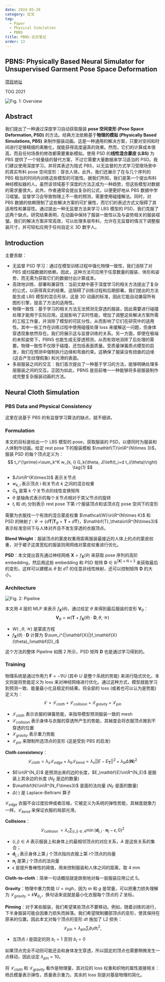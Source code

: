 ```yaml
---
date: 2024-05-20
category: 论文
tag:
  - Paper
  - Physical Simulation
  - PBNS
title: PBNS-论文笔记
order: 13
---
```


## PBNS: Physically Based Neural Simulator for Unsupervised Garment Pose Space Deformation

[项目地址](https://hbertiche.github.io/PBNS)

TOG 2021

![Fig. 1: Overview](http://img.rocyan.cn/blog/2024/05/664b34c52bd1a.png)

## Abstract

我们提出了一种通过深度学习自动获取服装 **pose 空间变形 (Pose Space Deformation, PSD)** 的方法。经典方法依赖基于**物理的模拟 (Physically Based Simulations, PBS)** 来制作服装动画。这是一种通用的解决方案，只要对空间和时间进行足够精细的离散化，就能获得高度逼真的效果。然而，它们的计算成本很高，而且任何场景的修改都需要重新模拟。使用 PSD 的**线性混合蒙皮 (LBS)** 为 PBS 提供了一个轻量级的替代方案，不过它需要大量数据来学习适当的 PSD。我们建议使用深度学习，并将其表述为隐式 PBS，以无监督的方式学习受限场景中的真实布料 pose 空间变形：穿衣人体。此外，我们还展示了在与几个序列的 PBS 相当的时间内训练这些模型的可能性。据我们所知，我们是第一个提出布料神经模拟器的人。虽然该领域基于深度的方法正成为一种趋势，但这些模型对数据的需求量很大。此外，作者通常会提出复杂的公式，以便更好地从 PBS 数据中学习褶皱。监督学习会导致物理上不一致的预测，需要使用碰撞解法。同时，对 PBS 数据的依赖限制了这些解决方案的可扩展性，而它们的表述方式又阻碍了其适用性和兼容性。通过提出一种无监督方法来学习 LBS 模型的 PSD，我们克服了这两个缺点。研究结果表明，在动画中保持了服装一致性以及与姿势相关的服装褶皱。我们的解决方案非常高效，可以处理多层布料，允许在无监督的情况下调整服装尺寸，并可轻松应用于任何自定义 3D 数字人。

## Introduction

主要贡献：

- 无监督 PSD 学习：通过在模型训练过程中强化物理一致性，我们消除了对 PBS 或扫描数据的依赖。因此，这种方法可应用于任意数量的服装、体形和姿势，而无需为获取它们的数据付出计算成本。
- 高效地训练、部署和兼容性：当前文献中基于深度学习的相关方法提出了复杂的公式，以获得真实的结果。这阻碍了训练过程和后期部署。我们提出的方法能生成 LBS 模型的混合形状，这是 3D 动画的标准，因此它能自动兼容所有图形引擎，提高了方法的适用性。
- 物理一致性：基于学习的相关方法无法预测无穿透的服装，因此需要进行碰撞处理才能用于实际应用。这就影响了实时性能，增加了调整这些解决方案所需的工程工作量，并消除了模型的可区分性，从而影响了它们在研究中的适用性。其中一些工作在训练过程中使用碰撞处理 loss 来缓解这一问题，但身体穿透现象依然存在。我们将展示这与监督训练的关系。另一方面，即使在极端的未知姿势下，PBNS 也能生成无穿透预测，从而有效地消除了后处理的需要。物理一致性不仅限于碰撞，还包括表面质量。受质量弹簧质点模型的启发，我们在预测中强制执行边缘和弯曲约束。这确保了服装没有扭曲的边缘 (这会产生纹理假象) 和光滑的表面。
- 多层服装之间的交互：我们首次提出了一种基于学习的方法，能够明确处理多层服装之间的交互。正因为如此，PBNS 是目前唯一一种能够将多层服装制作成完整复杂服装动画的方法。

## Neural Cloth Simulation

### PBS Data and Physical Consistency

这里在说基于 PBS 的有监督学习算法的缺点，就不细讲。

### Formulation

本文的目标是给出一个 LBS 模型的 pose，获取服装的 PSD，以便同时为服装和人体制作动画。给定 rest pose 下的服装模板 $\mathbf{T}\in\R^{N\times 3}$，服装 PSD 的每个顶点定义为：
$$
t_i^{\prime}=\sum_k^K w_{k, i} G_k(\theta, J)\left(t_i+d t_i(\theta)\right)
\tag{1}
$$

- $J\in\R^{K\times3}$ 表示关节点
- $w_{k,i}$ 表示顶点 $i$ 和关节点 $k$ 之间的混合权重
- $G_k$ 是第 k 个关节点的线性变换矩阵
- $\theta$ 是轴角式表示的每个关节点相对于其父节点的旋转
- $t_i$ 和 $dt_i$ 分别表示 rest pose 下第 $i$​ 个服装顶点和该顶点在 pose 空间下的变形

需要为衣服找一个有效的混合蒙皮权重 $\mathcal{W}\in\R^{N\times K}$ 和 PSD 的映射 $f:\theta\to\{d\mathbf{T}|\mathbf{T}_\theta=\mathbf{T}+d\mathbf{T}\}$，$\mathbf{T}_\theta\in\R^{N\times3}$ 表示标准空间下与人体对齐且不发生穿透的衣服顶点。

**Blend Weight**：服装顶点的蒙皮权重用距离服装最接近的人体上的点的蒙皮权重，对于裙子这类宽松的服装则用网络对蒙皮权重进行优化。

**PSD**：本文提出首先通过神经网络 $\mathbf{X}=f_{\mathbf{X}}(\theta)$ 来获取 pose 序列的高阶 embedding，然后用这些 embedding 和 PSD 矩阵 $\mathbf{D} \in \mathbb{R}^{|\mathbf{X}| \times N \times 3}$ 来获取最后的变形。这样可以建模从 $\theta$ 到 $dT$ 的任意非线性映射，还可以控制矩阵 $\mathbf{D}$ 的大小。

### Architecture

![Fig. 2: Pipeline](http://img.rocyan.cn/blog/2024/05/664c018188186.png)

本文用 4 层的 MLP 来表示 $f_\mathbf{X}(\theta)$，通过给定 $\theta$ 来得到最后服装的变形 $\mathbf{V}_\theta$：
$$
\mathbf{V}_\theta=w(\mathbf{T}+f_\mathbf{X}(\theta)\cdot\mathbf{D},\theta,\mathcal{W})
\tag{2}
$$

- $W(\cdot,\theta,\mathcal{W})$ 是蒙皮方程
- $f_\mathbf{X}(\theta)\cdot\mathbf{D}$ 计算为 $\sum_i^{|\mathbf{X}|}f_\mathbf{X}(\theta)_i\mathbf{D}_i$

这个方法的整体 Pipeline 如图 2 所示，PSD 矩阵 $\mathbf{D}$ 也是通过学习得到的。

### Training

物理系统是通过作用力 $\mathbf{F}=-\nabla U$ (其中 $U$​ 是整个系统的势能) 来进行隐式优化，本文则是将势能定义为 loss 来对神经网络进行优化。通过这种方式，模型就能学习到预测一致、能量最小化且稳定的结果。将全部的 loss (或者也可以认为是势能) 定义为：
$$
\mathcal{L}=\mathcal{L}_{cloth}+\mathcal{L}_{collision}+\mathcal{L}_{gravity}+\mathcal{L}_{pin}
\tag{3}
$$

- $\mathcal{L}_{cloth}$ 表示衣服的弹簧势能，来指导模型预测服装一致的 mesh
- $\mathcal{L}_{collision}$ 表示身体与衣服的穿透所产生的势能，其梯度会将衣服顶点推到不穿透的位置
- $\mathcal{L}_{gravity}$ 表示重力势能
- $\mathcal{L}_{pin}$ 来限制所选顶点的变形 (这是受到 PBS 的启发)

**Cloth consistency**：
$$
\mathcal{L}_{cloth}=\lambda_e\mathcal{L}_{edge}+\lambda_b\mathcal{L}_{bend}=\lambda_e||E-E_\mathbf{T}||^2+\lambda_b\Delta(\mathbf{N})^2
\tag{4}
$$

- $E\in\R^{N_E}$ 是预测出来的边的长度，$E_\mathbf{E}\in\R^{N_E}$ 是服装上其余边的长度 ($N_E$ 是边的数量)
- $\mathbf{N}\in\R^{N_F\times3}$ 是面的法向量 ($N_F$ 是面的数量)
- $\Delta(\cdot)$ 是 Laplace-Beltrami 算子

$\mathcal{L}_{edge}$ 衣服不会过度拉伸或者压缩，它被定义为系统的弹性势能，其梯度就像力一样。$\mathcal{L}_{bend}$ 来保证衣服的局部光滑。

**Collisions**：
$$
\mathcal{L}_{\text {collision }}=\lambda_c \sum_{(i, j) \in A} \min \left(\mathbf{d}_{j, i} \cdot \mathbf{n}_j-\epsilon, 0\right)^2
\tag{5}
$$

- $(i,j)\in A$ 表示服装上和身体上的最相邻顶点的对应关系，$A$ 是这些关系的集合；
- $\mathbf{d}_{j,i}$ 表示身体上第 $j$ 个顶点指向衣服上第 $i$​ 个顶点的向量
- $\mathbf{n}_j$ 是第 $j$ 个顶点的法向量
- $\epsilon$ 是提升鲁棒性的阈值，用来控制服装和人体之间的距离，取 4 mm

**Cloth-to-cloth**：简单一句话概括就是跌倒地对每一层服装应用公式 5。

**Gravity**：物理中重力势能 $U=mgh$，因为 $m$ 和 $g$ 是常量，可以把重力损失理解为 $\mathcal{L}_{gravity}=k\mathbf{V}_{\theta_z}$，换句话来说就是最小化衣服每个顶点的 $Z$ 坐标。

**Pinning**：对于某些服装，我们希望某些顶点不要移动。例如，随着训练的进行，下半身服装可能会因重力损失而掉落。我们希望限制腰部顶点的变形，使其保持在原来的位置。因此本文对每个顶点的变形 $dt$ 施加了 L2 损失：
$$
\mathcal{L}_{pin}=\lambda_{pin}\sum_ib_idt_i^2,
\tag{6}
$$

- 当顶点 $i$ 是固定的则 $b_i=1$ 否则 $b_i=0$

如果顶点完全不动则可能还会和身体发生穿透，所以固定的顶点也需要稍微发生一点移动，因此设定 $\lambda_{pin}=10$​ 。

将 $\mathcal{L}_{cloth}$ 和 $\mathcal{L}_{gravity}$ 看作是物理量，其对应的 loss 权重和织物的属性直接相关：杨氏模量表示弹性，质量表示重力。其余的 loss 则是对基层物理的简化。
